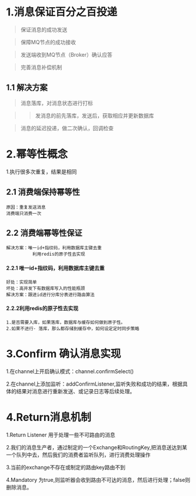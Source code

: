 # 1.消息保证百分之百投递
> 保证消息的成功发送

> 保障MQ节点的成功接收

> 发送端收到MQ节点（Broker）确认应答

> 完善消息补偿机制
## 1.1 解决方案
> 消息落库，对消息状态进行打标

>> 发消息的前先落库，发送后，获取相应并更新数据库
  
> 消息的延迟投递，做二次确认，回调检查

# 2.幂等性概念
1.执行很多次重复，结果是相同
## 2.1 消费端保持幂等性
    原因：重复发送消息
    消费端只消费一次
 
## 2.2 消费端幂等性保证
    解决方案：唯一id+指纹码，利用数据库主键去重
              利用redis的原子性去实现
#### 2.2.1 唯一id+指纹码，利用数据库主键去重
    好处：实现简单
    坏处：高并发下有数据库写入的性能瓶颈
    解决方案：跟进id进行分库分表进行路由算法
#### 2.2.2利用redis的原子性去实现
    1.是否需要入库，如果落库，数据库与缓存如何做到原子性。
    2.如果不进行· 落库，那么都存储到缓存中，如何设定定时同步策略
    
# 3.Confirm 确认消息实现
1.在channel上开启确认模式：channel.confirmSelect()

2.在channel上添加监听：addConfirmListener,监听失败和成功的结果，根据具体的结果对消息进行重新发送、或记录日志等后续处理。
# 4.Return消息机制
1.Return Listener 用于处理一些不可路由的消息

2.我们的消息生产者，通过制定的一个Exchange和RoutingKey,把消息送达到某一个队列中去，然后我们的消费者监听队列，进行消费处理操作

3.当前的exchange不存在或制定的路由key路由不到

4.Mandatory 为true,则监听器会收到路由不可达的消息，然后进行处理；false则删除消息。

